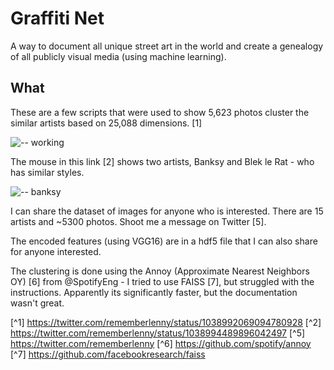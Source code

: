 # Graffiti Net

A way to document all unique street art in the world and create a genealogy of all publicly visual media (using machine learning).

## What

These are a few scripts that were used to show 5,623 photos cluster the similar artists based on 25,088 dimensions. [1]

![-- working](https://user-images.githubusercontent.com/1332366/45318320-96da7600-b50a-11e8-88c7-f57835c819e7.gif)

The mouse in this link [2] shows two artists, Banksy and Blek le Rat - who has similar styles.

![-- banksy](https://user-images.githubusercontent.com/1332366/45318319-95a94900-b50a-11e8-9439-efad44c4f4b3.gif)

I can share the dataset of images for anyone who is interested. There are 15 artists and ~5300 photos. Shoot me a message on Twitter [5].

The encoded features (using VGG16) are in a hdf5 file that I can also share for anyone interested.

The clustering is done using the Annoy (Approximate Nearest Neighbors OY) [6] from @SpotifyEng - I tried to use FAISS [7], but struggled with the instructions. Apparently its significantly faster, but the documentation wasn't great.

[^1] https://twitter.com/rememberlenny/status/1038992069094780928
[^2] https://twitter.com/rememberlenny/status/1038994489896042497
[^5] https://twitter.com/rememberlenny
[^6] https://github.com/spotify/annoy
[^7] https://github.com/facebookresearch/faiss
